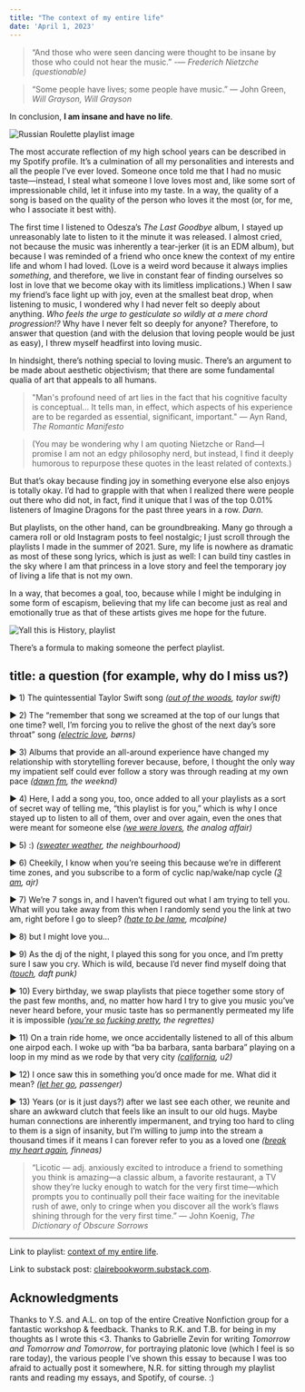 ```yaml
---
title: "The context of my entire life"
date: 'April 1, 2023'
---
```


> “And those who were seen dancing were thought to be insane by those who could not hear the music.” -— *Frederich Nietzche (questionable)*

> “Some people have lives; some people have music.” — John Green, *Will Grayson, Will Grayson*

In conclusion, **I am insane and have no life**.

![Russian Roulette playlist image](https://substackcdn.com/image/fetch/w_1456,c_limit,f_webp,q_auto:good,fl_progressive:steep/https%3A%2F%2Fsubstack-post-media.s3.amazonaws.com%2Fpublic%2Fimages%2F2e6bef5b-d54c-435e-b40a-2490b430e220_1600x1295.png)

The most accurate reflection of my high school years can be described in my Spotify profile. It’s a culmination of all my personalities and interests and all the people I’ve ever loved. Someone once told me that I had no music taste—instead, I steal what someone I love loves most and, like some sort of impressionable child, let it infuse into my taste. In a way, the quality of a song is based on the quality of the person who loves it the most (or, for me, who I associate it best with). 

The first time I listened to Odesza’s *The Last Goodbye* album, I stayed up unreasonably late to listen to it the minute it was released. I almost cried, not because the music was inherently a tear-jerker (it is an EDM album), but because I was reminded of a friend who once knew the context of my entire life and whom I had loved. (Love is a weird word because it always implies *something*, and therefore, we live in constant fear of finding ourselves so lost in love that we become okay with its limitless implications.) When I saw my friend’s face light up with joy, even at the smallest beat drop, when listening to music, I wondered why I had never felt so deeply about anything. *Who feels the urge to gesticulate so wildly at a mere chord progression!?* Why have I never felt so deeply for anyone? Therefore, to answer that question (and with the delusion that loving people would be just as easy), I threw myself headfirst into loving music.

In hindsight, there’s nothing special to loving music. There’s an argument to be made about aesthetic objectivism; that there are some fundamental qualia of art that appeals to all humans.

> "Man's profound need of art lies in the fact that his cognitive faculty is conceptual… It tells man, in effect, which aspects of his experience are to be regarded as essential, significant, important." — Ayn Rand, *The Romantic Manifesto*

> (You may be wondering why I am quoting Nietzche or Rand—I promise I am not an edgy philosophy nerd, but instead, I find it deeply humorous to repurpose these quotes in the least related of contexts.)

But that’s okay because finding joy in something everyone else also enjoys is totally okay. I’d had to grapple with that when I realized there were people out there who did not, in fact, find it unique that I was of the top 0.01% listeners of Imagine Dragons for the past three years in a row. *Darn.*

But playlists, on the other hand, can be groundbreaking. Many go through a camera roll or old Instagram posts to feel nostalgic; I just scroll through the playlists I made in the summer of 2021. Sure, my life is nowhere as dramatic as most of these song lyrics, which is just as well: I can build tiny castles in the sky where I am that princess in a love story and feel the temporary joy of living a life that is not my own. 

In a way, that becomes a goal, too, because while I might be indulging in some form of escapism, believing that my life can become just as real and emotionally true as that of these artists gives me hope for the future.

![Yall this is History, playlist](https://substackcdn.com/image/fetch/w_1456,c_limit,f_webp,q_auto:good,fl_progressive:steep/https%3A%2F%2Fsubstack-post-media.s3.amazonaws.com%2Fpublic%2Fimages%2Fce311c03-f50c-40b2-89aa-bde4876e1a6c_1600x697.png)

There’s a formula to making someone the perfect playlist. 

## title: a question (for example, why do I miss us?)

▶ 1) The quintessential Taylor Swift song *([out of the woods](https://open.spotify.com/track/5OndtwLGA9O6XHFcGm2H7r?si=2d394bd1e305446a), taylor swift)*

▶ 2) The “remember that song we screamed at the top of our lungs that one time? well, I’m forcing you to relive the ghost of the next day’s sore throat” song *([electric love](https://open.spotify.com/track/2GiJYvgVaD2HtM8GqD9EgQ?si=e25d8fbf2c8f4ab5), børns)*

▶ 3) Albums that provide an all-around experience have changed my relationship with storytelling forever because, before, I thought the only way my impatient self could ever follow a story was through reading at my own pace *([dawn fm](https://open.spotify.com/track/6krYS8KtmNAYyb5uTZiYW4?si=5dd201c9b14848f2), the weeknd)*

▶ 4) Here, I add a song you, too, once added to all your playlists as a sort of secret way of telling me, “this playlist is for you,” which is why I once stayed up to listen to all of them, over and over again, even the ones that were meant for someone else *([we were lovers](https://open.spotify.com/track/6JORMMQcK7e4hIF0FCYMxs?si=ec1f8bf2c22540e8), the analog affair)*

▶ 5) :) *([sweater weather](https://open.spotify.com/track/2QjOHCTQ1Jl3zawyYOpxh6?si=18a13af8f8344a9b), the neighbourhood)* 

▶ 6) Cheekily, I know when you’re seeing this because we’re in different time zones, and you subscribe to a form of cyclic nap/wake/nap cycle *([3 am](https://open.spotify.com/track/3EkJj2KsKDbVCn0MfeSnoe?si=4bac69fbfcc44f90), ajr)*

▶ 7) We’re 7 songs in, and I haven’t figured out what I am trying to tell you. What will you take away from this when I randomly send you the link at two am, right before I go to sleep? *([hate to be lame](https://open.spotify.com/track/5wBf3eaD67qmbXbNTKy8BY?si=98a4a25eb7904087), mcalpine)*

▶ 8) but I might love you… 

▶ 9) As the dj of the night, I played this song for you once, and I’m pretty sure I saw you cry. Which is wild, because I’d never find myself doing that *([touch](https://open.spotify.com/track/7oaEjLP2dTJLJsITbAxTOz?si=cf3e22b68b604520), daft punk)*

▶ 10) Every birthday, we swap playlists that piece together some story of the past few months, and, no matter how hard I try to give you music you’ve never heard before, your music taste has so permanently permeated my life it is impossible  *([you’re so fucking pretty](https://open.spotify.com/track/2UzNrlJnzS5N0PDz2n2kwu?si=33e00939482e4b6e), the regrettes)*

▶ 11) On a train ride home, we once accidentally listened to all of this album one airpod each. I woke up with “ba ba barbara, santa barbara” playing on a loop in my mind as we rode by that very city *([california](https://open.spotify.com/track/2RKY4G4RwRQufxBUv6ect3?si=641e37347bb447ba), u2)*

▶ 12) I once saw this in something you’d once made for me. What did it mean? *([let her go](https://open.spotify.com/track/1KxwZYyzWNyZSRyErj2ojT?si=3170e5e0efee42a3), passenger)*

▶ 13) Years (or is it just days?) after we last see each other, we reunite and share an awkward clutch that feels like an insult to our old hugs. Maybe human connections are inherently impermanent, and trying too hard to cling to them is a sign of insanity, but I’m willing to jump into the stream a thousand times if it means I can forever refer to you as a loved one *([break my heart again](https://open.spotify.com/track/0DGh73t9eaZA3X3ZXHf4Qe?si=4bb6b1b819c648ff), finneas)*

> “Licotic — adj. anxiously excited to introduce a friend to something you think is amazing—a classic album, a favorite restaurant, a TV show they’re lucky enough to watch for the very first time—which prompts you to continually poll their face waiting for the inevitable rush of awe, only to cringe when you discover all the work’s flaws shining through for the very first time.” — John Koenig, *The Dictionary of Obscure Sorrows*

*******

Link to playlist: [context of my entire life](https://open.spotify.com/playlist/3k8QZdhGCSF80ZdrYAzLII?si=442a7d1721f54868).

Link to substack post: [clairebookworm.substack.com](https://clairebookworm.substack.com/p/the-context-of-my-entire-life). 

## Acknowledgments

Thanks to Y.S. and A.L. on top of the entire Creative Nonfiction group for a fantastic workshop & feedback. Thanks to R.K. and T.B. for being in my thoughts as I wrote this <3. Thanks to Gabrielle Zevin for writing *Tomorrow and Tomorrow and Tomorrow*, for portraying platonic love (which I feel is so rare today), the various people I’ve shown this essay to because I was too afraid to actually post it somewhere, N.R. for sitting through my playlist rants and reading my essays, and Spotify, of course. :)